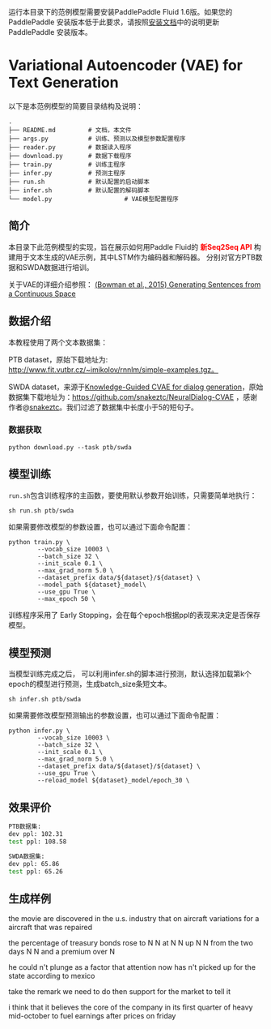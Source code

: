 运行本目录下的范例模型需要安装PaddlePaddle Fluid 1.6版。如果您的 PaddlePaddle 安装版本低于此要求，请按照[安装文档](https://www.paddlepaddle.org.cn/#quick-start)中的说明更新 PaddlePaddle 安装版本。

# Variational Autoencoder (VAE) for Text Generation

以下是本范例模型的简要目录结构及说明：

```text
.
├── README.md         # 文档，本文件
├── args.py           # 训练、预测以及模型参数配置程序
├── reader.py         # 数据读入程序
├── download.py       # 数据下载程序
├── train.py          # 训练主程序
├── infer.py          # 预测主程序
├── run.sh            # 默认配置的启动脚本
├── infer.sh          # 默认配置的解码脚本
└── model.py                    # VAE模型配置程序

```

## 简介
本目录下此范例模型的实现，旨在展示如何用Paddle Fluid的 **<font color='red'>新Seq2Seq API</font>** 构建用于文本生成的VAE示例，其中LSTM作为编码器和解码器。 分别对官方PTB数据和SWDA数据进行培训。

关于VAE的详细介绍参照： [(Bowman et al., 2015) Generating Sentences from a Continuous Space](https://arxiv.org/pdf/1511.06349.pdf)

## 数据介绍

本教程使用了两个文本数据集：

PTB dataset，原始下载地址为: http://www.fit.vutbr.cz/~imikolov/rnnlm/simple-examples.tgz。

SWDA dataset，来源于[Knowledge-Guided CVAE for dialog generation](https://arxiv.org/pdf/1703.10960.pdf)，原始数据集下载地址为：https://github.com/snakeztc/NeuralDialog-CVAE ，感谢作者@[snakeztc](https://github.com/snakeztc)。我们过滤了数据集中长度小于5的短句子。

### 数据获取

```
python download.py --task ptb/swda
```

## 模型训练

`run.sh`包含训练程序的主函数，要使用默认参数开始训练，只需要简单地执行：

```
sh run.sh ptb/swda
```

如果需要修改模型的参数设置，也可以通过下面命令配置：

```
python train.py \
        --vocab_size 10003 \
        --batch_size 32 \
        --init_scale 0.1 \
        --max_grad_norm 5.0 \
        --dataset_prefix data/${dataset}/${dataset} \
        --model_path ${dataset}_model\
        --use_gpu True \
        --max_epoch 50 \
```

训练程序采用了 Early Stopping，会在每个epoch根据ppl的表现来决定是否保存模型。

## 模型预测

当模型训练完成之后， 可以利用infer.sh的脚本进行预测，默认选择加载第k个epoch的模型进行预测，生成batch_size条短文本。

```
sh infer.sh ptb/swda
```

如果需要修改模型预测输出的参数设置，也可以通过下面命令配置：

```
python infer.py \
        --vocab_size 10003 \
        --batch_size 32 \
        --init_scale 0.1 \
        --max_grad_norm 5.0 \
        --dataset_prefix data/${dataset}/${dataset} \
        --use_gpu True \
        --reload_model ${dataset}_model/epoch_30 \
```

## 效果评价

```sh
PTB数据集:
dev ppl: 102.31
test ppl: 108.58

SWDA数据集:
dev ppl: 65.86
test ppl: 65.26
```

## 生成样例

the movie are discovered in the u.s. industry that on aircraft variations for a <unk> aircraft that was repaired

the percentage of treasury bonds rose to N N at N N up N N from the two days N N and a premium over N

he could n't plunge as a factor that attention now has n't picked up for the state according to mexico

take the remark we need to do then support for the market to tell it

i think that it believes the core of the company in its first quarter of heavy mid-october to fuel earnings after prices on friday
